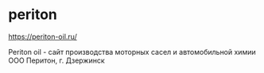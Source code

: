 # periton

https://periton-oil.ru/

Periton oil - сайт производства моторных сасел и автомобильной химии ООО Перитон, г. Дзержинск
